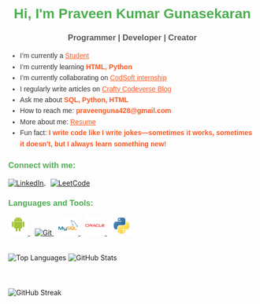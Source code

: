 <h1 align="center" style="font-family: Arial, sans-serif; color: #4CAF50;">Hi, I'm Praveen Kumar Gunasekaran</h1>

<h3 align="center" style="font-family: Arial, sans-serif; color: #555;">Programmer | Developer | Creator</h3>

<ul style="font-family: Arial, sans-serif; color: #333; line-height: 1.6;">
  <li>I’m currently a <a href="https://docs.google.com/document/d/e/2PACX-1vT4QwxNh6YjFcStfpBFNJf4FbRg45BrhrLT4-JE2EAXdyBI7mB5UouujkLKMfPeaOhS-YlzNwW0JA8r/pub" style="color: #FF5722;">Student</a></li>
  <li>I’m currently learning <strong style="color: #FF5722;">HTML, Python</strong></li>
  <li>I’m currently collaborating on <a href="https://github.com/Praveenguna428/codsoft.git" style="color: #FF5722;">CodSoft internship</a></li>
  <li>I regularly write articles on <a href="http://craftycodeverse.blogspot.com" style="color: #FF5722;">Crafty Codeverse Blog</a></li>
  <li>Ask me about <strong style="color: #FF5722;">SQL, Python, HTML</strong></li>
  <li>How to reach me: <strong style="color: #FF5722;">praveenguna428@gmail.com</strong></li>
  <li>More about me: <a href="https://docs.google.com/document/d/e/2PACX-1vT4QwxNh6YjFcStfpBFNJf4FbRg45BrhrLT4-JE2EAXdyBI7mB5UouujkLKMfPeaOhS-YlzNwW0JA8r/pub" style="color: #FF5722;">Resume</a></li>
  <li>Fun fact: <strong style="color: #FF5722;">I write code like I write jokes—sometimes it works, sometimes it doesn’t, but I always learn something new!</strong></li>
</ul>

<h3 align="left" style="font-family: Arial, sans-serif; color: #4CAF50;">Connect with me:</h3>
<p align="left">
  <a href="https://linkedin.com/in/praveen-kumar-pk2020" target="blank" style="margin-right: 10px;">
    <img align="center" src="https://raw.githubusercontent.com/rahuldkjain/github-profile-readme-generator/master/src/images/icons/Social/linked-in-alt.svg" alt="LinkedIn" height="30" width="40" />
  </a>
  <a href="https://leetcode.com/u/praveen_2020/" target="blank" style="margin-right: 10px;">
    <img align="center" src="https://raw.githubusercontent.com/rahuldkjain/github-profile-readme-generator/master/src/images/icons/Social/leet-code.svg" alt="LeetCode" height="30" width="40" />
  </a>
</p>

<h3 align="left" style="font-family: Arial, sans-serif; color: #4CAF50;">Languages and Tools:</h3>
<p align="left">
  <a href="https://developer.android.com" target="_blank" rel="noreferrer" style="margin-right: 10px;">
    <img src="https://raw.githubusercontent.com/devicons/devicon/master/icons/android/android-original-wordmark.svg" alt="Android" width="40" height="40"/>
  </a>
  <a href="https://git-scm.com/" target="_blank" rel="noreferrer" style="margin-right: 10px;">
    <img src="https://www.vectorlogo.zone/logos/git-scm/git-scm-icon.svg" alt="Git" width="40" height="40"/>
  </a>
  <a href="https://www.mysql.com/" target="_blank" rel="noreferrer" style="margin-right: 10px;">
    <img src="https://raw.githubusercontent.com/devicons/devicon/master/icons/mysql/mysql-original-wordmark.svg" alt="MySQL" width="40" height="40"/>
  </a>
  <a href="https://www.oracle.com/" target="_blank" rel="noreferrer" style="margin-right: 10px;">
    <img src="https://raw.githubusercontent.com/devicons/devicon/master/icons/oracle/oracle-original.svg" alt="Oracle" width="40" height="40"/>
  </a>
  <a href="https://www.python.org" target="_blank" rel="noreferrer" style="margin-right: 10px;">
    <img src="https://raw.githubusercontent.com/devicons/devicon/master/icons/python/python-original.svg" alt="Python" width="40" height="40"/>
  </a>
</p>

<p>
  <img align="left" src="https://github-readme-stats.vercel.app/api/top-langs?username=praveenguna428&show_icons=true&locale=en&layout=compact" alt="Top Languages" style="margin: 20px 0;" />
</p>

<p>
  &nbsp;<img align="center" src="https://github-readme-stats.vercel.app/api?username=praveenguna428&show_icons=true&locale=en" alt="GitHub Stats" style="margin: 20px 0;" />
</p>

<p>
  <img align="center" src="https://github-readme-streak-stats.herokuapp.com/?user=praveenguna428&" alt="GitHub Streak" style="margin: 20px 0;" />
</p>
